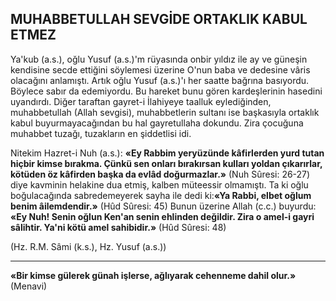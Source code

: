 ## MUHABBETULLAH SEVGİDE ORTAKLIK KABUL ETMEZ

Ya'kub (a.s.), oğlu Yusuf (a.s.)'m rüyasın­da onbir yıldız ile ay ve güneşin kendisine sec­de ettiğini söylemesi üzerine O'nun baba ve dedesine vâris olacağını anlamıştı. Artık oğlu Yusuf (a.s.)'ı her saatte bağrına basıyordu. Böy­lece sabır da edemiyordu. Bu hareket bunu gö­ren kardeşlerinin hasedini uyandırdı. Diğer ta­raftan gayret-i İlahiyeye taalluk eylediğinden, muhabbetullah (Allah sevgisi), muhabbetlerin sultanı ise başkasıyla ortaklık kabul buyurmayacağından bu hal gayretullaha dokundu. Zira çocuğuna muhabbet tuzağı, tuzakların en şid­detlisi idi.

Nitekim Hazret-i Nuh (a.s.): **«Ey Rabbim yeryüzünde kâfirlerden yurd tutan hiçbir kim­se bırakma. Çünkü sen onları bırakırsan kul­ları yoldan çıkarırlar, kötüden öz kâfirden baş­ka da evlâd doğurmazlar.»** (Nuh Sûresi: 26-27) diye kavminin helakine dua etmiş, kalben mü­teessir olmamıştı. Ta ki oğlu boğulacağında sabredemeyerek sayha ile dedi ki:**«Ya Rabbi, elbet oğlum benim âilemdendir.»** (Hûd Sûresi: 45) Bunun üzerine Allah (c.c.) buyurdu: **«Ey Nuh! Senin oğlun Ken'an senin ehlinden değildir. Zi­ra o amel-i gayri sâlihtir. Ya'ni kötü amel sahibidir.»** (Hûd Sûresi: 48)

(Hz. R.M. Sâmi (k.s.), Hz. Yusuf (a.s.))

<hr>

**«Bir kimse gülerek günah işlerse, ağlıyarak cehenneme dahil olur.»** (Menavi)
